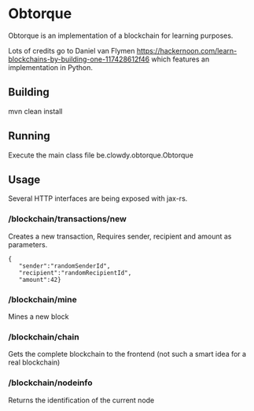 # Obtorque
Obtorque is an implementation of a blockchain for learning purposes.

Lots of credits go to Daniel van Flymen https://hackernoon.com/learn-blockchains-by-building-one-117428612f46 which features an implementation in Python.

## Building
mvn clean install

## Running
Execute the main class file be.clowdy.obtorque.Obtorque

## Usage
Several HTTP interfaces are being exposed with jax-rs.

### /blockchain/transactions/new
Creates a new transaction, Requires sender, recipient and amount as parameters.

```
{
   "sender":"randomSenderId",
   "recipient":"randomRecipientId",
   "amount":42}
```

### /blockchain/mine
Mines a new block

### /blockchain/chain
Gets the complete blockchain to the frontend (not such a smart idea for a real blockchain)

### /blockchain/nodeinfo
Returns the identification of the current node

